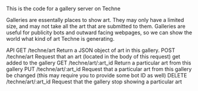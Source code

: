 This is the code for a gallery server on Techne

Galleries are essentally places to show art.  They may only have a limited size, and may not take all the art that are submitted to them.
Galleries are useful for publicity bots and outward facing webpages, so we can show the world what kind of art Techne is generating.

API
	GET /techne/art
		Return a JSON object of art in this gallery.
	POST /techne/art
		Request that an art (located in the body of this request) get added to the gallery
	GET /techne/art/:art_id
		Return a particular art from this gallery
	PUT /techne/art/:art_id
		Request that a particular art from this gallery be changed
			(this may require you to provide some bot ID as well)
	DELETE /techne/art/:art_id
		Request that the gallery stop showing a particular art
